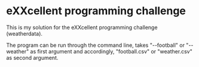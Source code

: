 # eXXcellent programming challenge
This is my solution for the eXXcellent programming challenge (weatherdata).

The program can be run through the command line,
takes "--football" or "--weather" as first argument and accordingly, "football.csv" or "weather.csv" as second argument.